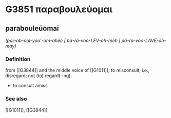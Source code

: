 # G3851 παραβουλεύομαι

## parabouleúomai

_(par-ab-ool-yoo'-om-ahee | pa-ra-voo-LEV-oh-meh | pa-ra-voo-LAVE-oh-may)_

### Definition

from [[G3844]] and the middle voice of [[G1011]]; to misconsult, i.e., disregard; not (to) regard(-ing).

- to consult amiss

### See also

[[G1011]], [[G3844]]


